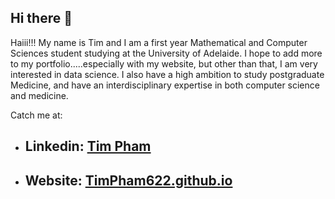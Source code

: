 ## Hi there 👋

Haiii!!! My name is Tim and I am a first year Mathematical and Computer Sciences student studying at the University of Adelaide. I hope to add more to my portfolio.....especially with my website, but other than that, I am very interested in data science. I also have a high ambition to study postgraduate Medicine, and have an interdisciplinary expertise in both computer science and medicine.

Catch me at:

- ## Linkedin: [Tim Pham](https://www.linkedin.com/in/tim-pham-4736101b0)
- ## Website: [TimPham622.github.io](https://timpham622.github.io/) 
